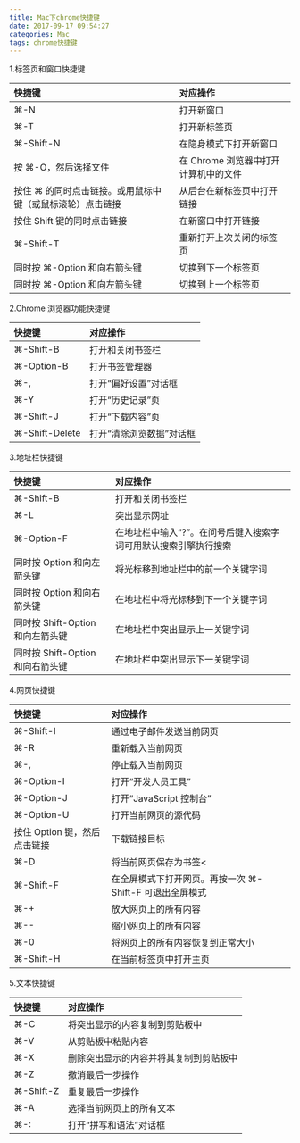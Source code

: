 ```yaml
---
title: Mac下chrome快捷键
date: 2017-09-17 09:54:27
categories: Mac
tags: chrome快捷键
---
```


1.标签页和窗口快捷键

|快捷键| 对应操作|
| :----- | :----|
| ⌘-N     |  打开新窗口    |
| ⌘-T     |   打开新标签页    |
| ⌘-Shift-N  |   在隐身模式下打开新窗口    |
| 按 ⌘-O，然后选择文件 | 在 Chrome 浏览器中打开计算机中的文件 |
| 按住 ⌘ 的同时点击链接。或用鼠标中键（或鼠标滚轮）点击链接 | 从后台在新标签页中打开链接 |
|  按住 Shift 键的同时点击链接| 在新窗口中打开链接 |
| ⌘-Shift-T | 重新打开上次关闭的标签页 |
| 同时按 ⌘-Option 和向右箭头键 | 切换到下一个标签页 |
| 同时按 ⌘-Option 和向左箭头键 | 切换到上一个标签页 |

2.Chrome 浏览器功能快捷键

|快捷键| 对应操作|
| :----- | :----|
| ⌘-Shift-B     |  打开和关闭书签栏    |
|⌘-Option-B | 打开书签管理器|
| ⌘-,| 打开“偏好设置”对话框|
| ⌘-Y|打开“历史记录”页 |
| ⌘-Shift-J| 打开“下载内容”页|
| ⌘-Shift-Delete| 打开“清除浏览数据”对话框|

3.地址栏快捷键

|快捷键| 对应操作|
| :----- | :----|
| ⌘-Shift-B     |  打开和关闭书签栏    |
| ⌘-L| 突出显示网址|
| ⌘-Option-F| 在地址栏中输入“?”。在问号后键入搜索字词可用默认搜索引擎执行搜索|
| 同时按 Option 和向左箭头键|将光标移到地址栏中的前一个关键字词 |
| 同时按 Option 和向右箭头键| 在地址栏中将光标移到下一个关键字词|
| 同时按 Shift-Option 和向左箭头键| 在地址栏中突出显示上一关键字词|
|同时按 Shift-Option 和向右箭头键 | 在地址栏中突出显示下一关键字词|

4.网页快捷键

|快捷键| 对应操作|
| :----- | :----|
| ⌘-Shift-I | 通过电子邮件发送当前网页 |
| ⌘-R | 重新载入当前网页 |
| ⌘-, | 停止载入当前网页 |
| ⌘-Option-I | 打开“开发人员工具” |
| ⌘-Option-J | 打开“JavaScript 控制台” |
| ⌘-Option-U | 打开当前网页的源代码 |
| 按住 Option 键，然后点击链接 | 下载链接目标 |
| ⌘-D | 将当前网页保存为书签< |
| ⌘-Shift-F | 在全屏模式下打开网页。再按一次 ⌘-Shift-F 可退出全屏模式 |
| ⌘-+ | 放大网页上的所有内容 |
| ⌘-- | 缩小网页上的所有内容 |
| ⌘-0 | 将网页上的所有内容恢复到正常大小 |
| ⌘-Shift-H | 在当前标签页中打开主页 |

5.文本快捷键

|快捷键| 对应操作|
| :----- | :----|
| ⌘-C | 将突出显示的内容复制到剪贴板中 |
| ⌘-V | 从剪贴板中粘贴内容 |
| ⌘-X | 删除突出显示的内容并将其复制到剪贴板中 |
| ⌘-Z | 撤消最后一步操作 |
| ⌘-Shift-Z | 重复最后一步操作 |
| ⌘-A | 选择当前网页上的所有文本 |
| ⌘-: | 打开“拼写和语法”对话框 |
